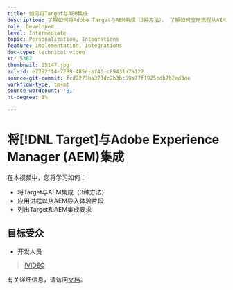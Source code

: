 ```yaml
---
title: 如何将Target与AEM集成
description: 了解如何将Adobe Target与AEM集成（3种方法）。 了解如何应用流程从AEM导入体验片段。 熟悉Adobe Target和AEM集成要求。
role: Developer
level: Intermediate
topic: Personalization, Integrations
feature: Implementation, Integrations
doc-type: technical video
kt: 5387
thumbnail: 35147.jpg
exl-id: e7792ff4-7289-485e-af46-c89431a7a122
source-git-commit: fcd2273ba373dc2b3bc59a77f1925cdb7b2ed3ee
workflow-type: tm+mt
source-wordcount: '81'
ht-degree: 1%

---
```


# 将[!DNL Target]与Adobe Experience Manager (AEM)集成

在本视频中，您将学习如何：

* 将Target与AEM集成（3种方法）
* 应用进程以从AEM导入体验片段
* 列出Target和AEM集成要求

## 目标受众

* 开发人员

>[!VIDEO](https://video.tv.adobe.com/v/35147/?quality=12)

有关详细信息，请访问[文档](https://experienceleague.adobe.com/docs/target/using/experiences/offers/aem-experience-fragments.html?lang=zh-Hans)。
